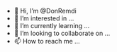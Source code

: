 - 👋 Hi, I’m @DonRemdi
- 👀 I’m interested in ...
- 🌱 I’m currently learning ...
- 💞️ I’m looking to collaborate on ...
- 📫 How to reach me ...

<!---
DonRemdi/DonRemdi is a ✨ special ✨ repository because its `README.md` (this file) appears on your GitHub profile.
You can click the Preview link to take a look at your changes.
--->
